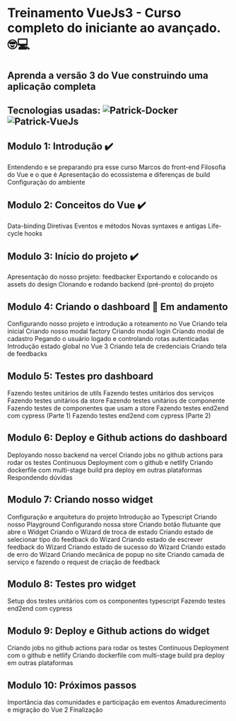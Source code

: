 # Treinamento VueJs3  - Curso completo do iniciante ao avançado.  🤓💻
## Aprenda a versão 3 do Vue construindo uma aplicação completa

## Tecnologias usadas: <img  alt="Patrick-Docker" src="https://img.shields.io/badge/Docker-2CA5E0?style=for-the-badge&logo=docker&logoColor=white" /><img alt="Patrick-VueJs" src="https://img.shields.io/badge/Vue.js-35495E?style=for-the-badge&logo=vue.js&logoColor=4FC08D" />

## Modulo 1: Introdução ✔️
Entendendo e se preparando pra esse curso
Marcos do front-end
Filosofia do Vue e o que é
Apresentação do ecossistema e diferenças de build
Configuração do ambiente

## Modulo 2: Conceitos do Vue ✔️
Data-binding
Diretivas
Eventos e métodos
Novas syntaxes e antigas
Life-cycle hooks

## Modulo 3: Início do projeto ✔️
Apresentação do nosso projeto: feedbacker
Exportando e colocando os assets do design
Clonando e rodando backend (pré-pronto) do projeto

## Modulo 4: Criando o dashboard 👷 Em andamento
Configurando nosso projeto e introdução a roteamento no Vue
Criando tela inicial
Criando nosso modal factory
Criando modal login
Criando modal de cadastro
Pegando o usuário logado e controlando rotas autenticadas
Introdução estado global no Vue 3
Criando tela de credenciais
Criando tela de feedbacks

## Modulo 5: Testes pro dashboard
Fazendo testes unitários de utils
Fazendo testes unitários dos serviços
Fazendo testes unitários da store
Fazendo testes unitários de componente
Fazendo testes de componentes que usam a store
Fazendo testes end2end com cypress (Parte 1)
Fazendo testes end2end com cypress (Parte 2)

## Modulo 6: Deploy e Github actions do dashboard
Deployando nosso backend na vercel
Criando jobs no github actions para rodar os testes
Continuous Deployment com o github e netlify
Criando dockerfile com multi-stage build pra deploy em outras plataformas
Respondendo dúvidas

## Modulo 7: Criando nosso widget
Configuração e arquitetura do projeto
Introdução ao Typescript
Criando nosso Playground
Configurando nossa store
Criando botão flutuante que abre o Widget
Criando o Wizard de troca de estado
Criando estado de selecionar tipo do feedback do Wizard
Criando estado de escrever feedback do Wizard
Criando estado de sucesso do Wizard
Criando estado de erro do Wizard
Criando mecânica de popup no site
Criando camada de serviço e fazendo o request de criação de feedback

## Modulo 8: Testes pro widget
Setup dos testes unitários com os componentes typescript
Fazendo testes end2end com cypress

## Modulo 9: Deploy e Github actions do widget
Criando jobs no github actions para rodar os testes
Continuous Deployment com o github e netlify
Criando dockerfile com multi-stage build pra deploy em outras plataformas

## Modulo 10: Próximos passos
Importância das comunidades e participação em eventos
Amadurecimento e migração do Vue 2
Finalização
